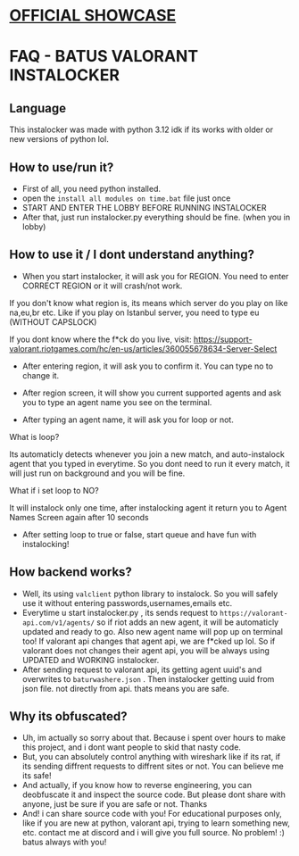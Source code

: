 # [OFFICIAL SHOWCASE](https://www.youtube.com/watch?v=rR4CftGzVsA)

# FAQ - BATUS VALORANT INSTALOCKER
## Language
This instalocker was made with python 3.12 idk if its works with older or new versions of python lol.



## How to use/run it?

* First of all, you need python installed.
* open the `install all modules on time.bat` file just once
* START AND ENTER THE LOBBY BEFORE RUNNING INSTALOCKER
* After that, just run instalocker.py everything should be fine. (when you in lobby)



## How to use it / I dont understand anything?

* When you start instalocker, it will ask you for REGION.
You need to enter CORRECT REGION or it will crash/not work.

If you don't know what region is, its means which server do you play on like na,eu,br etc.
Like if you play on Istanbul server, you need to type eu (WITHOUT CAPSLOCK)

If you dont know where the f*ck do you live, visit: https://support-valorant.riotgames.com/hc/en-us/articles/360055678634-Server-Select

* After entering region, it will ask you to confirm it. You can type no to change it.

* After region screen, it will show you current supported agents and ask you to type an agent name you see on the terminal.

* After typing an agent name, it will ask you for loop or not.

What is loop?

Its automaticly detects whenever you join a new match, and auto-instalock agent that you typed in everytime. So you dont need to run it every match, it will just run on background and you will be fine.

What if i set loop to NO?

It will instalock only one time, after instalocking agent it return you to Agent Names Screen again after 10 seconds

* After setting loop to true or false, start queue and have fun with instalocking!



## How backend works?
* Well, its using `valclient` python library to instalock. So you will safely use it without entering passwords,usernames,emails etc.
* Everytime u start instalocker.py , its sends request to `https://valorant-api.com/v1/agents/` so if riot adds an new agent, it will be automaticly updated and ready to go. Also new agent name will pop up on terminal too! If valorant api changes that agent api, we are f*cked up lol. So if valorant does not changes their agent api, you will be always using UPDATED and WORKING instalocker.
* After sending request to valorant api, its getting agent uuid's and overwrites to `baturwashere.json` . Then instalocker getting uuid from json file. not directly from api. thats means you are safe.



## Why its obfuscated?
* Uh, im actually so sorry about that. Because i spent over hours to make this project, and i dont want people to skid that nasty code.
* But, you can absolutely control anything with wireshark like if its rat, if its sending diffrent requests to diffrent sites or not. You can believe me its safe!
* And actually, if you know how to reverse engineering, you can deobfuscate it and inspect the source code. But please dont share with anyone, just be sure if you are safe or not. Thanks
* And! i can share source code with you! For educational purposes only, like if you are new at python, valorant api, trying to learn something new, etc. contact me at discord and i will give you full source. No problem! :) batus always with you!
